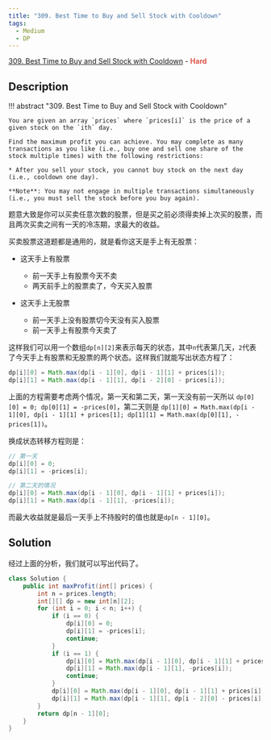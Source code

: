 ```yaml
---
title: "309. Best Time to Buy and Sell Stock with Cooldown"
tags:
  - Medium
  - DP
---
```


[309. Best Time to Buy and Sell Stock with Cooldown](https://leetcode.com/problems/best-time-to-buy-and-sell-stock-with-cooldown/) - <span style="color: #dd544b; font-weight: bold">Hard</span>

## Description

!!! abstract "309. Best Time to Buy and Sell Stock with Cooldown"

    You are given an array `prices` where `prices[i]` is the price of a given stock on the `ith` day.

    Find the maximum profit you can achieve. You may complete as many transactions as you like (i.e., buy one and sell one share of the stock multiple times) with the following restrictions:

    * After you sell your stock, you cannot buy stock on the next day (i.e., cooldown one day).

    **Note**: You may not engage in multiple transactions simultaneously (i.e., you must sell the stock before you buy again).

题意大致是你可以买卖任意次数的股票，但是买之前必须得卖掉上次买的股票，而且两次买卖之间有一天的冷冻期，求最大的收益。

买卖股票这道题都是通用的，就是看你这天是手上有无股票：

* 这天手上有股票
    * 前一天手上有股票今天不卖
    * 两天前手上的股票卖了，今天买入股票

* 这天手上无股票
    * 前一天手上没有股票切今天没有买入股票
    * 前一天手上有股票今天卖了

这样我们可以用一个数组`dp[n][2]`来表示每天的状态，其中`n`代表第几天，`2`代表了今天手上有股票和无股票的两个状态。这样我们就能写出状态方程了：

```java
dp[i][0] = Math.max(dp[i - 1][0], dp[i - 1][1] + prices[i]);
dp[i][1] = Math.max(dp[i - 1][1], dp[i - 2][0] - prices[i]);
```

上面的方程需要考虑两个情况，第一天和第二天，第一天没有前一天所以 `dp[0][0] = 0; dp[0][1] = -prices[0]`，第二天则是 `dp[1][0] = Math.max(dp[i - 1][0], dp[i - 1][1] + prices[1]; dp[1][1] = Math.max(dp[0][1], -prices[1])`。

换成状态转移方程则是：

```java
// 第一天
dp[i][0] = 0;
dp[i][1] = -prices[i];

// 第二天的情况
dp[i][0] = Math.max(dp[i - 1][0], dp[i - 1][1] + prices[i]);
dp[i][1] = Math.max(dp[i - 1][1], -prices[i]);
```

而最大收益就是最后一天手上不持股时的值也就是`dp[n - 1][0]`。

## Solution

经过上面的分析，我们就可以写出代码了。

```java
class Solution {
    public int maxProfit(int[] prices) {
        int n = prices.length;
        int[][] dp = new int[n][2];
        for (int i = 0; i < n; i++) {
            if (i == 0) {
                dp[i][0] = 0;
                dp[i][1] = -prices[i];
                continue;
            }
            if (i == 1) {
                dp[i][0] = Math.max(dp[i - 1][0], dp[i - 1][1] + prices[i]);
                dp[i][1] = Math.max(dp[i - 1][1], -prices[i]);
                continue;
            }
            dp[i][0] = Math.max(dp[i - 1][0], dp[i - 1][1] + prices[i]);
            dp[i][1] = Math.max(dp[i - 1][1], dp[i - 2][0] - prices[i]);
        }
        return dp[n - 1][0];
    }
}
```